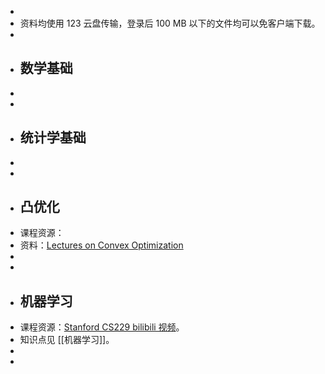 -
- 资料均使用 123 云盘传输，登录后 100 MB 以下的文件均可以免客户端下载。
-
- ## 数学基础
-
-
- ## 统计学基础
-
-
- ## 凸优化
- 课程资源：
- 资料：[Lectures on Convex Optimization](https://www.123pan.com/s/plj7Vv-Z3223.html)
-
-
- ## 机器学习
- 课程资源：[Stanford CS229 bilibili 视频](https://www.bilibili.com/video/BV1JE411w7Ub/)。
- 知识点见 [[机器学习]]。
-
-